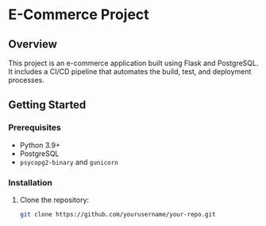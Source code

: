 # E-Commerce Project

## Overview

This project is an e-commerce application built using Flask and PostgreSQL. It includes a CI/CD pipeline that automates the build, test, and deployment processes.

## Getting Started

### Prerequisites

- Python 3.9+
- PostgreSQL
- `psycopg2-binary` and `gunicorn`

### Installation

1. Clone the repository:

   ```bash
   git clone https://github.com/yourusername/your-repo.git
